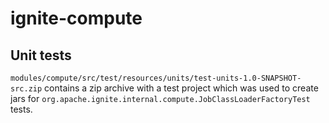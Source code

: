 # ignite-compute

## Unit tests
`modules/compute/src/test/resources/units/test-units-1.0-SNAPSHOT-src.zip` contains a zip archive with a 
test project which was used to create jars for `org.apache.ignite.internal.compute.JobClassLoaderFactoryTest` tests.
